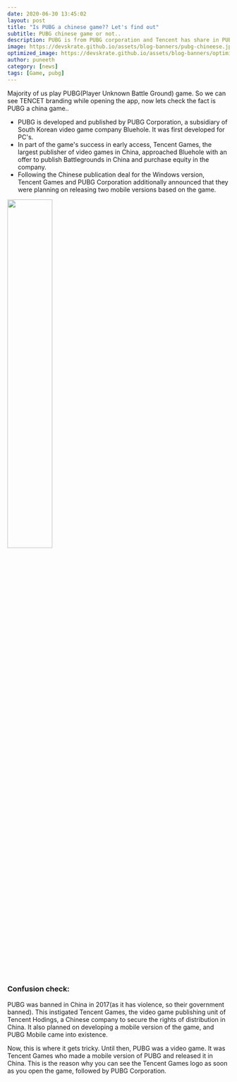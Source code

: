 ```yaml
---
date: 2020-06-30 13:45:02
layout: post
title: "Is PUBG a chinese game?? Let's find out"
subtitle: PUBG chinese game or not..
description: PUBG is from PUBG corporation and Tencent has share in PUBG mobile...
image: https://devskrate.github.io/assets/blog-banners/pubg-chineese.jpg
optimized_image: https://devskrate.github.io/assets/blog-banners/optimized/pubg-chineese.webp
author: puneeth
category: [news]
tags: [Game, pubg]
---
```


Majority of us play PUBG(Player Unknown Battle Ground) game. So we can see TENCET branding while opening the app, now lets check the fact is PUBG a china game..

+ PUBG is developed and published by PUBG Corporation, a subsidiary of South Korean video game company Bluehole. It was first developed for PC's.
+ In part of the game's success in early access, Tencent Games, the largest publisher of video games in China, approached Bluehole with an offer to publish Battlegrounds in China and purchase equity in the company.
+ Following the Chinese publication deal for the Windows version, Tencent Games and PUBG Corporation additionally announced that they were planning on releasing two mobile versions based on the game.

<a href="https://devskrate.github.io/assets/images/games/pubg-release-timeline.jpg" data-lightbox="image-1" data-title="PUBG Release Timeline"><img width="45%" src="https://devskrate.github.io/assets/images/games/pubg-release-timeline.jpg"></a>

### Confusion check:
PUBG was banned in China in 2017(as it has violence, so their government banned). This instigated Tencent Games, the video game publishing unit of Tencent Hodings, a Chinese company to secure the rights of distribution in China. It also planned on developing a mobile version of the game, and PUBG Mobile came into existence.

Now, this is where it gets tricky. Until then, PUBG was a video game. It was Tencent Games who made a mobile version of PUBG and released it in China. This is the reason why you can see the Tencent Games logo as soon as you open the game, followed by PUBG Corporation.